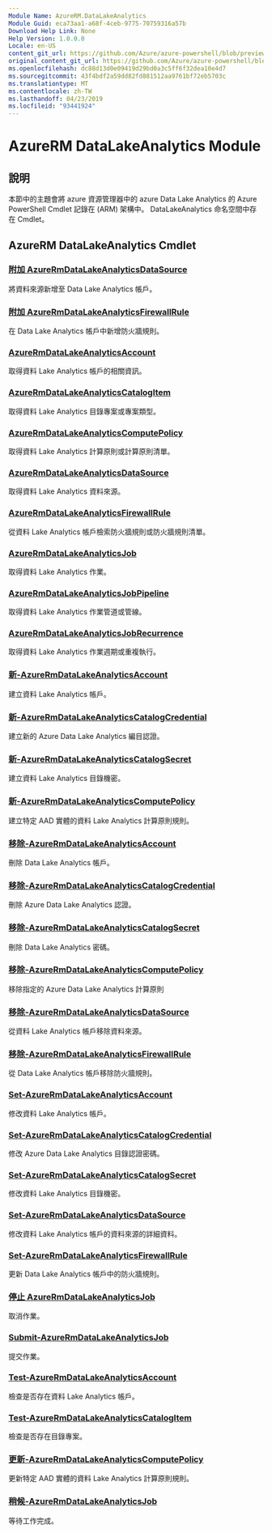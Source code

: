 ```yaml
---
Module Name: AzureRM.DataLakeAnalytics
Module Guid: eca73aa1-a68f-4ceb-9775-70759316a57b
Download Help Link: None
Help Version: 1.0.0.0
Locale: en-US
content_git_url: https://github.com/Azure/azure-powershell/blob/preview/src/ResourceManager/DataLakeAnalytics/Commands.DataLakeAnalytics/help/AzureRM.DataLakeAnalytics.md
original_content_git_url: https://github.com/Azure/azure-powershell/blob/preview/src/ResourceManager/DataLakeAnalytics/Commands.DataLakeAnalytics/help/AzureRM.DataLakeAnalytics.md
ms.openlocfilehash: dc88d13d0e09419d29bd0a3c5ff6f32dea10e4d7
ms.sourcegitcommit: 43f4bdf2a59dd82fd881512aa9761bf72eb5703c
ms.translationtype: MT
ms.contentlocale: zh-TW
ms.lasthandoff: 04/23/2019
ms.locfileid: "93441924"
---
```

# AzureRM DataLakeAnalytics Module
## 說明
本節中的主題會將 azure 資源管理器中的 azure Data Lake Analytics 的 Azure PowerShell Cmdlet 記錄在 (ARM) 架構中。 DataLakeAnalytics 命名空間中存在 Cmdlet。

## AzureRM DataLakeAnalytics Cmdlet
### [附加 AzureRmDataLakeAnalyticsDataSource](Add-AzureRmDataLakeAnalyticsDataSource.md)
將資料來源新增至 Data Lake Analytics 帳戶。

### [附加 AzureRmDataLakeAnalyticsFirewallRule](Add-AzureRmDataLakeAnalyticsFirewallRule.md)
在 Data Lake Analytics 帳戶中新增防火牆規則。

### [AzureRmDataLakeAnalyticsAccount](Get-AzureRmDataLakeAnalyticsAccount.md)
取得資料 Lake Analytics 帳戶的相關資訊。

### [AzureRmDataLakeAnalyticsCatalogItem](Get-AzureRmDataLakeAnalyticsCatalogItem.md)
取得資料 Lake Analytics 目錄專案或專案類型。

### [AzureRmDataLakeAnalyticsComputePolicy](Get-AzureRmDataLakeAnalyticsComputePolicy.md)
取得資料 Lake Analytics 計算原則或計算原則清單。

### [AzureRmDataLakeAnalyticsDataSource](Get-AzureRmDataLakeAnalyticsDataSource.md)
取得資料 Lake Analytics 資料來源。

### [AzureRmDataLakeAnalyticsFirewallRule](Get-AzureRmDataLakeAnalyticsFirewallRule.md)
從資料 Lake Analytics 帳戶檢索防火牆規則或防火牆規則清單。

### [AzureRmDataLakeAnalyticsJob](Get-AzureRmDataLakeAnalyticsJob.md)
取得資料 Lake Analytics 作業。

### [AzureRmDataLakeAnalyticsJobPipeline](Get-AzureRmDataLakeAnalyticsJobPipeline.md)
取得資料 Lake Analytics 作業管道或管線。

### [AzureRmDataLakeAnalyticsJobRecurrence](Get-AzureRmDataLakeAnalyticsJobRecurrence.md)
取得資料 Lake Analytics 作業週期或重複執行。

### [新-AzureRmDataLakeAnalyticsAccount](New-AzureRmDataLakeAnalyticsAccount.md)
建立資料 Lake Analytics 帳戶。

### [新-AzureRmDataLakeAnalyticsCatalogCredential](New-AzureRmDataLakeAnalyticsCatalogCredential.md)
建立新的 Azure Data Lake Analytics 編目認證。

### [新-AzureRmDataLakeAnalyticsCatalogSecret](New-AzureRmDataLakeAnalyticsCatalogSecret.md)
建立資料 Lake Analytics 目錄機密。

### [新-AzureRmDataLakeAnalyticsComputePolicy](New-AzureRmDataLakeAnalyticsComputePolicy.md)
建立特定 AAD 實體的資料 Lake Analytics 計算原則規則。

### [移除-AzureRmDataLakeAnalyticsAccount](Remove-AzureRmDataLakeAnalyticsAccount.md)
刪除 Data Lake Analytics 帳戶。

### [移除-AzureRmDataLakeAnalyticsCatalogCredential](Remove-AzureRmDataLakeAnalyticsCatalogCredential.md)
刪除 Azure Data Lake Analytics 認證。

### [移除-AzureRmDataLakeAnalyticsCatalogSecret](Remove-AzureRmDataLakeAnalyticsCatalogSecret.md)
刪除 Data Lake Analytics 密碼。

### [移除-AzureRmDataLakeAnalyticsComputePolicy](Remove-AzureRmDataLakeAnalyticsComputePolicy.md)
移除指定的 Azure Data Lake Analytics 計算原則

### [移除-AzureRmDataLakeAnalyticsDataSource](Remove-AzureRmDataLakeAnalyticsDataSource.md)
從資料 Lake Analytics 帳戶移除資料來源。

### [移除-AzureRmDataLakeAnalyticsFirewallRule](Remove-AzureRmDataLakeAnalyticsFirewallRule.md)
從 Data Lake Analytics 帳戶移除防火牆規則。

### [Set-AzureRmDataLakeAnalyticsAccount](Set-AzureRmDataLakeAnalyticsAccount.md)
修改資料 Lake Analytics 帳戶。

### [Set-AzureRmDataLakeAnalyticsCatalogCredential](Set-AzureRmDataLakeAnalyticsCatalogCredential.md)
修改 Azure Data Lake Analytics 目錄認證密碼。

### [Set-AzureRmDataLakeAnalyticsCatalogSecret](Set-AzureRmDataLakeAnalyticsCatalogSecret.md)
修改資料 Lake Analytics 目錄機密。

### [Set-AzureRmDataLakeAnalyticsDataSource](Set-AzureRmDataLakeAnalyticsDataSource.md)
修改資料 Lake Analytics 帳戶的資料來源的詳細資料。

### [Set-AzureRmDataLakeAnalyticsFirewallRule](Set-AzureRmDataLakeAnalyticsFirewallRule.md)
更新 Data Lake Analytics 帳戶中的防火牆規則。

### [停止 AzureRmDataLakeAnalyticsJob](Stop-AzureRmDataLakeAnalyticsJob.md)
取消作業。

### [Submit-AzureRmDataLakeAnalyticsJob](Submit-AzureRmDataLakeAnalyticsJob.md)
提交作業。

### [Test-AzureRmDataLakeAnalyticsAccount](Test-AzureRmDataLakeAnalyticsAccount.md)
檢查是否存在資料 Lake Analytics 帳戶。

### [Test-AzureRmDataLakeAnalyticsCatalogItem](Test-AzureRmDataLakeAnalyticsCatalogItem.md)
檢查是否存在目錄專案。

### [更新-AzureRmDataLakeAnalyticsComputePolicy](Update-AzureRmDataLakeAnalyticsComputePolicy.md)
更新特定 AAD 實體的資料 Lake Analytics 計算原則規則。

### [稍候-AzureRmDataLakeAnalyticsJob](Wait-AzureRmDataLakeAnalyticsJob.md)
等待工作完成。


